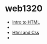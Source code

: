 # web1320
 
<ul>
    <li><a href="intro_to_html/index.html" target="_blank">Intro to HTML</a><li>
    <li><a href="html5_css/index.html" target="_blank">Html and Css</a><li>
<ul>
